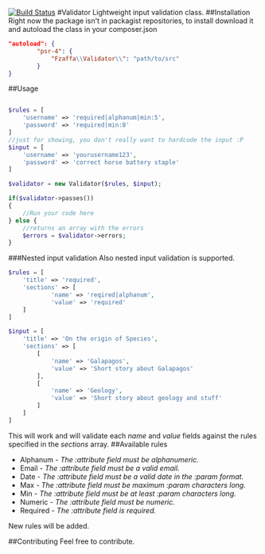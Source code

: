 [![Build
Status](https://travis-ci.org/fzaffa/Validator.svg?branch=master)](https://travis-ci.org/fzaffa/Validator)
#Validator
Lightweight input validation class.
##Installation
Right now the package isn't in packagist repositories, to install download it and autoload the class in your composer.json
```json
"autoload": {
        "psr-4": {
            "Fzaffa\\Validator\\": "path/to/src"
        }
}
```
##Usage
```php

$rules = [
	'username' => 'required|alphanum|min:5',
	'password' => 'required|min:8'
]
//just for showing, you don't really want to hardcode the input :P
$input = [
	'username' => 'yourusername123',
	'password' => 'correct horse battery staple'
]

$validator = new Validator($rules, $input);

if($validator->passes())
{
	//Run your code here
} else {
	//returns an array with the errors
	$errors = $validator->errors;
}
```
###Nested input validation
Also nested input validation is supported.
```php
$rules = [
	'title' => 'required',
	'sections' => [
			'name' => 'reqired|alphanum',
			'value' => 'required'
	]
]

$input = [
	'title' => 'On the origin of Species',
	'sections' => [
		[
			'name' => 'Galapagos',
			'value' => 'Short story about Galapagos'
		],
		[
			'name' => 'Geology',
			'value' => 'Short story about geology and stuff'
		]
	]
]
```
This will work and will validate each *name* and *value* fields against the rules specified in the *sections* array.
##Available rules
- Alphanum - *The :attribute field must be alphanumeric.*
- Email - *The :attribute field must be a valid email.*
- Date - *The :attribute field must be a valid date in the :param format.*
- Max - *The :attribute field must be maximum :param characters long.*
- Min - *The :attribute field must be at least :param characters long.*
- Numeric - *The :attribute field must be numeric.*
- Required - *The :attribute field is required.*

New rules will be added.
 
##Contributing
Feel free to contribute.
